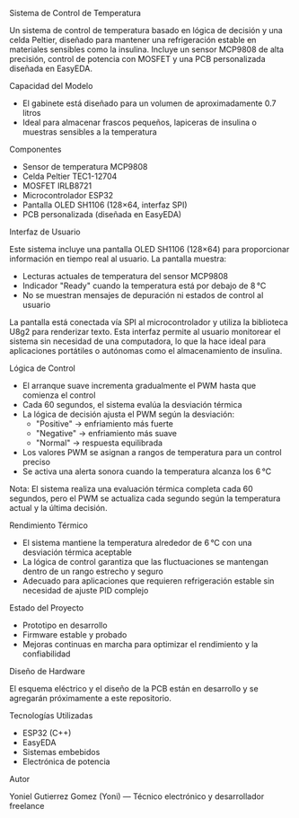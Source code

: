 Sistema de Control de Temperatura

Un sistema de control de temperatura basado en lógica de decisión y una celda Peltier, diseñado para mantener una refrigeración estable en materiales sensibles como la insulina. Incluye un sensor MCP9808 de alta precisión, control de potencia con MOSFET y una PCB personalizada diseñada en EasyEDA.

 Capacidad del Modelo

- El gabinete está diseñado para un volumen de aproximadamente 0.7 litros  
- Ideal para almacenar frascos pequeños, lapiceras de insulina o muestras sensibles a la temperatura

 Componentes

- Sensor de temperatura MCP9808  
- Celda Peltier TEC1-12704  
- MOSFET IRLB8721  
- Microcontrolador ESP32  
- Pantalla OLED SH1106 (128×64, interfaz SPI)  
- PCB personalizada (diseñada en EasyEDA)

 Interfaz de Usuario

Este sistema incluye una pantalla OLED SH1106 (128×64) para proporcionar información en tiempo real al usuario. La pantalla muestra:

- Lecturas actuales de temperatura del sensor MCP9808  
- Indicador "Ready" cuando la temperatura está por debajo de 8 °C  
- No se muestran mensajes de depuración ni estados de control al usuario

La pantalla está conectada vía SPI al microcontrolador y utiliza la biblioteca U8g2 para renderizar texto. Esta interfaz permite al usuario monitorear el sistema sin necesidad de una computadora, lo que la hace ideal para aplicaciones portátiles o autónomas como el almacenamiento de insulina.

 Lógica de Control

- El arranque suave incrementa gradualmente el PWM hasta que comienza el control  
- Cada 60 segundos, el sistema evalúa la desviación térmica  
- La lógica de decisión ajusta el PWM según la desviación:
  - "Positive" → enfriamiento más fuerte  
  - "Negative" → enfriamiento más suave  
  - "Normal" → respuesta equilibrada  
- Los valores PWM se asignan a rangos de temperatura para un control preciso  
- Se activa una alerta sonora cuando la temperatura alcanza los 6 °C

Nota: El sistema realiza una evaluación térmica completa cada 60 segundos, pero el PWM se actualiza cada segundo según la temperatura actual y la última decisión.

 Rendimiento Térmico

- El sistema mantiene la temperatura alrededor de 6 °C con una desviación térmica aceptable  
- La lógica de control garantiza que las fluctuaciones se mantengan dentro de un rango estrecho y seguro  
- Adecuado para aplicaciones que requieren refrigeración estable sin necesidad de ajuste PID complejo

 Estado del Proyecto

- Prototipo en desarrollo  
- Firmware estable y probado  
- Mejoras continuas en marcha para optimizar el rendimiento y la confiabilidad

 Diseño de Hardware

El esquema eléctrico y el diseño de la PCB están en desarrollo y se agregarán próximamente a este repositorio.

 Tecnologías Utilizadas

- ESP32 (C++)  
- EasyEDA  
- Sistemas embebidos  
- Electrónica de potencia

 Autor

Yoniel Gutierrez Gomez (Yoni) — Técnico electrónico y desarrollador freelance
